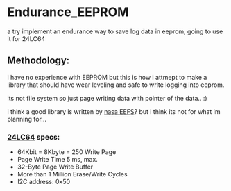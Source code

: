 # Endurance_EEPROM
a try implement an endurance way to save log data in eeprom, going to use it for 24LC64 

## Methodology:


i have no experience with EEPROM but this is how i attmept to make a library that should have wear leveling and safe to write logging into eeprom. 

its not file system so just page writing data with pointer of the data.. :)

i think a good library is written by [nasa EEFS](https://github.com/nasa/eefs)?
but i think its not for what im planning for...


### [24LC64](http://ww1.microchip.com/downloads/en/AppNotes/doc2526.pdf) specs:
*  64Kbit = 8Kbyte = 250 Write Page
*  Page Write Time 5 ms, max.
*  32-Byte Page Write Buffer
*  More than 1 Million Erase/Write Cycles
*  I2C address: 0x50
